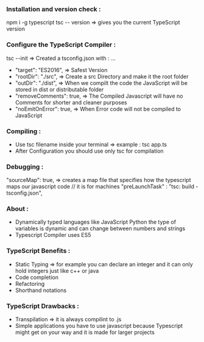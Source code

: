 ### Installation and version check :

npm i -g typescript
tsc -- version => gives you the current TypeScript version

### Configure the TypeScript Compiler : 

tsc --init   => Created a tsconfig.json with : ... 
 - "target": "ES2016", => Safest Version 
 - "rootDir": "./src", => Create a src Directory and make it the root folder 
 - "outDir": "./dist", => When we compilt the code the JavaScript will be stored in dist or distributable folder
 - "removeComments": true, => The Compiled Javascript will have no Comments for shorter and cleaner purposes
 - "noEmitOnError": true, => When Error code will not be compiled to JavaScript 


### Compiling : 

- Use tsc filename inside your terminal =>  example : tsc app.ts
- After Configuration you should use only tsc for compilation 


### Debugging : 
"sourceMap": true, => creates a map file that specifies how the typescript maps our javascript code   // it is for machines 
 "preLaunchTask" : "tsc: build - tsconfig.json", 

### About :
- Dynamically typed languages like JavaScript Python the type of variables is dynamic and can change between numbers and strings
- Typescript Compiler uses ES5 

### TypeScript Benefits :

- Static Typing => for example you can declare an integer and it can only hold integers just like c++ or java
- Code completion
- Refactoring
- Shorthand notations

### TypeScript Drawbacks :

- Transpilation => it is always compilint to .js
- Simple applications you have to use javascript because Typescript might get on your way and it is made for larger projects


